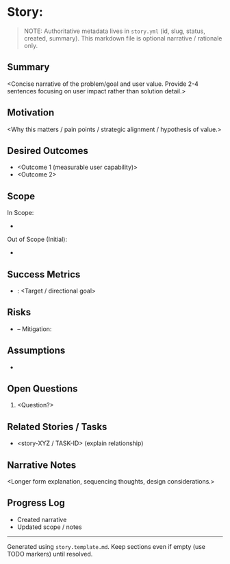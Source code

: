 <!-- Story Narrative Template (story.md) -->
# Story: <Human Readable Title>

> NOTE: Authoritative metadata lives in `story.yml` (id, slug, status, created, summary). This markdown file is optional narrative / rationale only.

## Summary
<Concise narrative of the problem/goal and user value. Provide 2-4 sentences focusing on user impact rather than solution detail.>

## Motivation
<Why this matters / pain points / strategic alignment / hypothesis of value.>

## Desired Outcomes
- <Outcome 1 (measurable user capability)>
- <Outcome 2>

## Scope
In Scope:
- <Item>

Out of Scope (Initial):
- <Item>

## Success Metrics
- <Metric Name>: <Target / directional goal>

## Risks
- <Risk> – Mitigation: <Mitigation>

## Assumptions
- <Key assumption>

## Open Questions
1. <Question?>

## Related Stories / Tasks
- <story-XYZ / TASK-ID> (explain relationship)

## Narrative Notes
<Longer form explanation, sequencing thoughts, design considerations.>

## Progress Log
- <YYYY-MM-DD> Created narrative
- <YYYY-MM-DD> Updated scope / notes

---
Generated using `story.template.md`. Keep sections even if empty (use TODO markers) until resolved.
